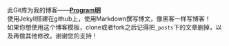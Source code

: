 此Git库为我的博客——**[Program明](http://lugeek.github.io)**  
使用Jekyll搭建在github上，使用Markdown撰写博文，像黑客一样写博客！  
如果你想使用这个博客模板，clone或者fork之后记得把`_posts`下的文章删掉，以及再做其他修改。谢谢您的支持！  


